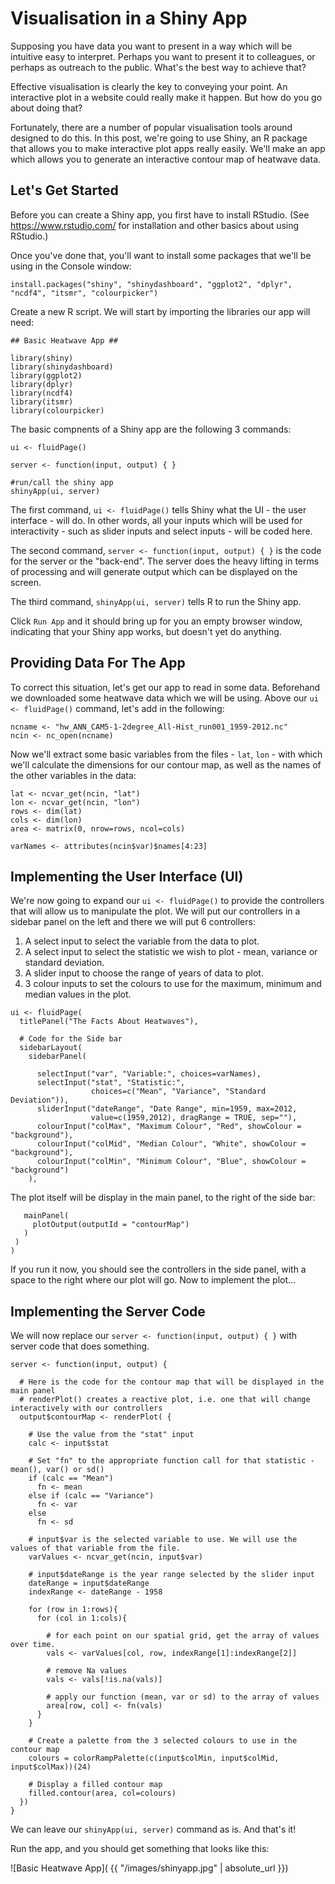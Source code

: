 Visualisation in a Shiny App
============================

Supposing you have data you want to present in a way which will be intuitive easy to interpret. Perhaps you want to present it to colleagues, or perhaps as outreach to the public. What's the best way to achieve that?

Effective visualisation is clearly the key to conveying your point. An interactive plot in a website could really make it happen. But how do you go about doing that?

Fortunately, there are a number of popular visualisation tools around designed to do this. In this post, we're going to use Shiny, an R package that allows you to make interactive plot apps really easily. We'll make an app which allows you to generate an interactive contour map of heatwave data.

Let's Get Started
-----------------

Before you can create a Shiny app, you first have to install RStudio. (See https://www.rstudio.com/ for installation and other basics about using RStudio.)

Once you've done that, you'll want to install some packages that we'll be using in the Console window:
```
install.packages("shiny", "shinydashboard", "ggplot2", "dplyr", "ncdf4", "itsmr", "colourpicker")
```
Create a new R script. We will start by importing the libraries our app will need:
```
## Basic Heatwave App ##

library(shiny)
library(shinydashboard)
library(ggplot2)
library(dplyr)
library(ncdf4)
library(itsmr)
library(colourpicker)
```

The basic compnents of a Shiny app are the following 3 commands:
```
ui <- fluidPage()

server <- function(input, output) { }

#run/call the shiny app
shinyApp(ui, server)
```

The first command, `ui <- fluidPage()` tells Shiny what the UI - the user interface - will do. In other words, all your inputs which will be used for interactivity - such as slider inputs and select inputs - will be coded here.

The second command, `server <- function(input, output) { }` is the code for the server or the "back-end". The server does the heavy lifting in terms of processing and will generate output which can be displayed on the screen.

The third command, `shinyApp(ui, server)` tells R to run the Shiny app.

Click `Run App` and it should bring up for you an empty browser window, indicating that your Shiny app works, but doesn't yet do anything.

Providing Data For The App
--------------------------

To correct this situation, let's get our app to read in some data. Beforehand we downloaded some heatwave data which we will be using. Above our `ui <- fluidPage()` command, let's add in the following:
```
ncname <- "hw_ANN_CAM5-1-2degree_All-Hist_run001_1959-2012.nc"
ncin <- nc_open(ncname)
```
Now we'll extract some basic variables from the files - `lat`, `lon` - with which we'll calculate the dimensions for our contour map, as well as the names of the other variables in the data:
```
lat <- ncvar_get(ncin, "lat")
lon <- ncvar_get(ncin, "lon")
rows <- dim(lat)
cols <- dim(lon)
area <- matrix(0, nrow=rows, ncol=cols)

varNames <- attributes(ncin$var)$names[4:23]
```
Implementing the User Interface (UI)
------------------------------------

We're now going to expand our `ui <- fluidPage()` to provide the controllers that will allow us to manipulate the plot. We will put our controllers in a sidebar panel on the left and there we will put 6 controllers:
1. A select input to select the variable from the data to plot.
2. A select input to select the statistic we wish to plot - mean, variance or standard deviation.
3. A slider input to choose the range of years of data to plot.
4. 3 colour inputs to set the colours to use for the maximum, minimum and median values in the plot.
```
ui <- fluidPage(
  titlePanel("The Facts About Heatwaves"),
  
  # Code for the Side bar
  sidebarLayout(
    sidebarPanel(
      
      selectInput("var", "Variable:", choices=varNames),
      selectInput("stat", "Statistic:",
                  choices=c("Mean", "Variance", "Standard Deviation")),
      sliderInput("dateRange", "Date Range", min=1959, max=2012,
                  value=c(1959,2012), dragRange = TRUE, sep=""),
      colourInput("colMax", "Maximum Colour", "Red", showColour = "background"),
      colourInput("colMid", "Median Colour", "White", showColour = "background"),
      colourInput("colMin", "Minimum Colour", "Blue", showColour = "background")
    ),
 ```
 The plot itself will be display in the main panel, to the right of the side bar:
 ```
    mainPanel(
      plotOutput(outputId = "contourMap")
    )
  )
)
```

If you run it now, you should see the controllers in the side panel, with a space to the right where our plot will go. Now to implement the plot...

Implementing the Server Code
----------------------------
We will now replace our `server <- function(input, output) { }` with server code that does something.
```
server <- function(input, output) {

  # Here is the code for the contour map that will be displayed in the main panel
  # renderPlot() creates a reactive plot, i.e. one that will change interactively with our controllers
  output$contourMap <- renderPlot( {

    # Use the value from the "stat" input
    calc <- input$stat

    # Set "fn" to the appropriate function call for that statistic - mean(), var() or sd()
    if (calc == "Mean")
      fn <- mean
    else if (calc == "Variance")
      fn <- var
    else
      fn <- sd

    # input$var is the selected variable to use. We will use the values of that variable from the file.
    varValues <- ncvar_get(ncin, input$var)
    
    # input$dateRange is the year range selected by the slider input
    dateRange = input$dateRange
    indexRange <- dateRange - 1958
    
    for (row in 1:rows){
      for (col in 1:cols){

        # for each point on our spatial grid, get the array of values over time.
        vals <- varValues[col, row, indexRange[1]:indexRange[2]]

        # remove Na values
        vals <- vals[!is.na(vals)]
        
        # apply our function (mean, var or sd) to the array of values
        area[row, col] <- fn(vals)
      }
    }
    
    # Create a palette from the 3 selected colours to use in the contour map
    colours = colorRampPalette(c(input$colMin, input$colMid, input$colMax))(24)

    # Display a filled contour map
    filled.contour(area, col=colours)
  })
}
```

We can leave our `shinyApp(ui, server)` command as is.
And that's it!

Run the app, and you should get something that looks like this:

![Basic Heatwave App]( {{ "/images/shinyapp.jpg" | absolute_url }})

